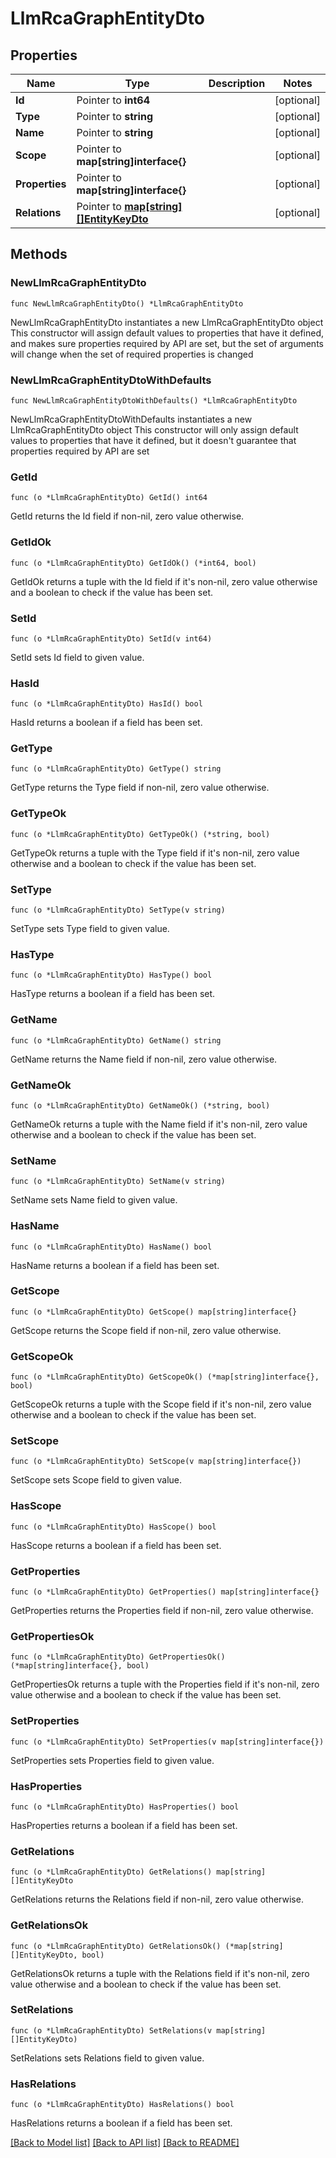 # LlmRcaGraphEntityDto

## Properties

Name | Type | Description | Notes
------------ | ------------- | ------------- | -------------
**Id** | Pointer to **int64** |  | [optional] 
**Type** | Pointer to **string** |  | [optional] 
**Name** | Pointer to **string** |  | [optional] 
**Scope** | Pointer to **map[string]interface{}** |  | [optional] 
**Properties** | Pointer to **map[string]interface{}** |  | [optional] 
**Relations** | Pointer to [**map[string][]EntityKeyDto**](array.md) |  | [optional] 

## Methods

### NewLlmRcaGraphEntityDto

`func NewLlmRcaGraphEntityDto() *LlmRcaGraphEntityDto`

NewLlmRcaGraphEntityDto instantiates a new LlmRcaGraphEntityDto object
This constructor will assign default values to properties that have it defined,
and makes sure properties required by API are set, but the set of arguments
will change when the set of required properties is changed

### NewLlmRcaGraphEntityDtoWithDefaults

`func NewLlmRcaGraphEntityDtoWithDefaults() *LlmRcaGraphEntityDto`

NewLlmRcaGraphEntityDtoWithDefaults instantiates a new LlmRcaGraphEntityDto object
This constructor will only assign default values to properties that have it defined,
but it doesn't guarantee that properties required by API are set

### GetId

`func (o *LlmRcaGraphEntityDto) GetId() int64`

GetId returns the Id field if non-nil, zero value otherwise.

### GetIdOk

`func (o *LlmRcaGraphEntityDto) GetIdOk() (*int64, bool)`

GetIdOk returns a tuple with the Id field if it's non-nil, zero value otherwise
and a boolean to check if the value has been set.

### SetId

`func (o *LlmRcaGraphEntityDto) SetId(v int64)`

SetId sets Id field to given value.

### HasId

`func (o *LlmRcaGraphEntityDto) HasId() bool`

HasId returns a boolean if a field has been set.

### GetType

`func (o *LlmRcaGraphEntityDto) GetType() string`

GetType returns the Type field if non-nil, zero value otherwise.

### GetTypeOk

`func (o *LlmRcaGraphEntityDto) GetTypeOk() (*string, bool)`

GetTypeOk returns a tuple with the Type field if it's non-nil, zero value otherwise
and a boolean to check if the value has been set.

### SetType

`func (o *LlmRcaGraphEntityDto) SetType(v string)`

SetType sets Type field to given value.

### HasType

`func (o *LlmRcaGraphEntityDto) HasType() bool`

HasType returns a boolean if a field has been set.

### GetName

`func (o *LlmRcaGraphEntityDto) GetName() string`

GetName returns the Name field if non-nil, zero value otherwise.

### GetNameOk

`func (o *LlmRcaGraphEntityDto) GetNameOk() (*string, bool)`

GetNameOk returns a tuple with the Name field if it's non-nil, zero value otherwise
and a boolean to check if the value has been set.

### SetName

`func (o *LlmRcaGraphEntityDto) SetName(v string)`

SetName sets Name field to given value.

### HasName

`func (o *LlmRcaGraphEntityDto) HasName() bool`

HasName returns a boolean if a field has been set.

### GetScope

`func (o *LlmRcaGraphEntityDto) GetScope() map[string]interface{}`

GetScope returns the Scope field if non-nil, zero value otherwise.

### GetScopeOk

`func (o *LlmRcaGraphEntityDto) GetScopeOk() (*map[string]interface{}, bool)`

GetScopeOk returns a tuple with the Scope field if it's non-nil, zero value otherwise
and a boolean to check if the value has been set.

### SetScope

`func (o *LlmRcaGraphEntityDto) SetScope(v map[string]interface{})`

SetScope sets Scope field to given value.

### HasScope

`func (o *LlmRcaGraphEntityDto) HasScope() bool`

HasScope returns a boolean if a field has been set.

### GetProperties

`func (o *LlmRcaGraphEntityDto) GetProperties() map[string]interface{}`

GetProperties returns the Properties field if non-nil, zero value otherwise.

### GetPropertiesOk

`func (o *LlmRcaGraphEntityDto) GetPropertiesOk() (*map[string]interface{}, bool)`

GetPropertiesOk returns a tuple with the Properties field if it's non-nil, zero value otherwise
and a boolean to check if the value has been set.

### SetProperties

`func (o *LlmRcaGraphEntityDto) SetProperties(v map[string]interface{})`

SetProperties sets Properties field to given value.

### HasProperties

`func (o *LlmRcaGraphEntityDto) HasProperties() bool`

HasProperties returns a boolean if a field has been set.

### GetRelations

`func (o *LlmRcaGraphEntityDto) GetRelations() map[string][]EntityKeyDto`

GetRelations returns the Relations field if non-nil, zero value otherwise.

### GetRelationsOk

`func (o *LlmRcaGraphEntityDto) GetRelationsOk() (*map[string][]EntityKeyDto, bool)`

GetRelationsOk returns a tuple with the Relations field if it's non-nil, zero value otherwise
and a boolean to check if the value has been set.

### SetRelations

`func (o *LlmRcaGraphEntityDto) SetRelations(v map[string][]EntityKeyDto)`

SetRelations sets Relations field to given value.

### HasRelations

`func (o *LlmRcaGraphEntityDto) HasRelations() bool`

HasRelations returns a boolean if a field has been set.


[[Back to Model list]](../README.md#documentation-for-models) [[Back to API list]](../README.md#documentation-for-api-endpoints) [[Back to README]](../README.md)


